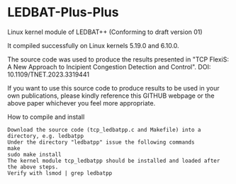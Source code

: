 # LEDBAT-Plus-Plus

Linux kernel module of LEDBAT++ (Conforming to draft version 01)

It compiled successfully on Linux kernels 5.19.0 and 6.10.0.

The source code was used to produce the results presented in "TCP FlexiS: A New Approach to Incipient Congestion Detection and Control".
DOI: 10.1109/TNET.2023.3319441

If you want to use this source code to produce results to be used in your own publications, please kindly reference this GITHUB webpage or the above paper whichever you feel more appropriate.

How to compile and install

    Download the source code (tcp_ledbatpp.c and Makefile) into a directory, e.g. ledbatpp
    Under the directory "ledbatpp" issue the following commands 
    make
    sudo make install
    The kernel module tcp_ledbatpp should be installed and loaded after the above steps.
    Verify with lsmod | grep ledbatpp
